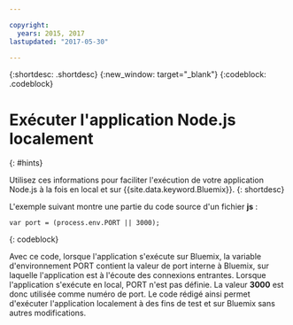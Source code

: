 ```yaml
---

copyright:
  years: 2015, 2017
lastupdated: "2017-05-30"

---
```


{:shortdesc: .shortdesc}
{:new_window: target="_blank"}
{:codeblock: .codeblock}


# Exécuter l'application Node.js localement
{: #hints}

Utilisez ces informations pour faciliter l'exécution de votre application Node.js à la fois en local et sur {{site.data.keyword.Bluemix}}.
{: shortdesc}

L'exemple suivant montre une partie du code source d'un fichier **js** :
```
var port = (process.env.PORT || 3000);
```
{: codeblock}

Avec ce code, lorsque l'application s'exécute sur Bluemix, la variable d'environnement PORT contient la valeur de port interne à Bluemix, sur laquelle l'application est à l'écoute des connexions entrantes. Lorsque l'application s'exécute en local, PORT n'est pas définie. La valeur **3000** est donc utilisée comme numéro de port. Le code rédigé ainsi permet d'exécuter l'application localement à des fins de test et sur Bluemix sans autres modifications.
